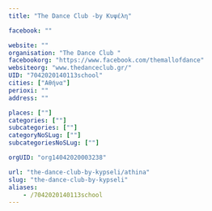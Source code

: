 ```yaml
---
title: "The Dance Club -by Κυψέλη"

facebook: ""

website: ""
organisation: "The Dance Club "
facebookorg: "https://www.facebook.com/themallofdance"
websiteorg: "www.thedanceclub.gr/"
UID: "7042020140113school"
cities: ["Αθήνα"]
perioxi: ""
address: ""

places: [""]
categories: [""]
subcategories: [""]
categoryNoSLug: [""]
subcategoriesNoSLug: [""]

orgUID: "org14042020003238"

url: "the-dance-club-by-kypseli/athina"
slug: "the-dance-club-by-kypseli"
aliases:
    - /7042020140113school
---
```





